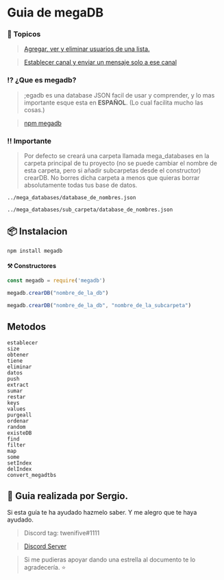 # Guia de megaDB 

### 📖 Topicos

> [Agregar, ver y eliminar usuarios de una lista.](comandos/usuario.js)

> [Establecer canal y enviar un mensaje solo a ese canal](comandos/canal.js)

### ⁉ ¿Que es megadb?
> ;egadb es una database JSON facil de usar y comprender, y lo mas importante esque esta en **ESPAÑOL**. (Lo cual facilita mucho las cosas.)

> [npm megadb](https://www.npmjs.com/package/megadb)

### ‼ Importante
> Por defecto se creará una carpeta llamada mega_databases en la carpeta principal de tu proyecto (no se puede cambiar el nombre de esta carpeta, pero si añadir subcarpetas desde el constructor) crearDB. No borres dicha carpeta a menos que quieras borrar absolutamente todas tus base de datos.
```
../mega_databases/database_de_nombres.json

../mega_databases/sub_carpeta/database_de_nombres.json
```
## 📦 Instalacion
```
npm install megadb
```
#### ⚒ Constructores
```js
const megadb = require('megadb')

megadb.crearDB("nombre_de_la_db")

megadb.crearDB("nombre_de_la_db", "nombre_de_la_subcarpeta")
```
## Metodos
```
establecer
size
obtener
tiene
eliminar
datos
push
extract
sumar
restar
keys
values
purgeall
ordenar
random
existeDB
find
filter
map
some
setIndex
delIndex
convert_megadtbs
```
## 👤 Guia realizada por Sergio.
 Si esta guía te ha ayudado hazmelo saber. Y me alegro que te haya ayudado.
  
> Discord tag: twenifive#1111

> [Discord Server](https://discord.gg/tCYAPYbK3x)

> Si me pudieras apoyar dando una estrella al documento te lo agradecería. ⭐ 
